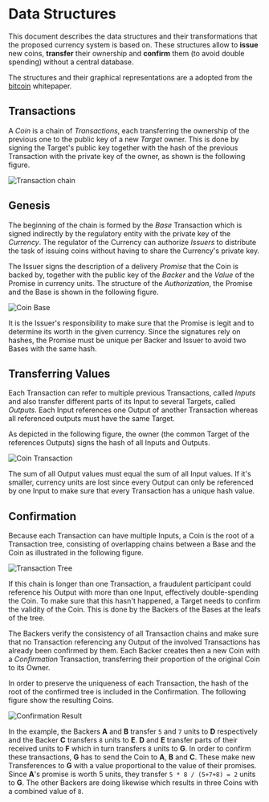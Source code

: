 # Data Structures

This document describes the data structures and their transformations that the proposed currency system is based on. These structures allow to **issue** new coins, **transfer** their ownership and **confirm** them (to avoid double spending) without a central database.

The structures and their graphical representations are a adopted from the [bitcoin] whitepaper.

[bitcoin]: https://bitcoin.org/bitcoin.pdf

## Transactions

A *Coin* is a chain of *Transactions*, each transferring the ownership of the previous one to the public key of a new *Target* owner. This is done by signing the Target's public key together with the hash of the previous Transaction with the private key of the owner, as shown is the following figure.

![Transaction chain](https://cdn.rawgit.com/groupcash/core/master/figures/chain.svg)

## Genesis

The beginning of the chain is formed by the *Base* Transaction which is signed indirectly by the regulatory entity with the private key of the *Currency*. The regulator of the Currency can authorize *Issuers* to distribute the task of issuing coins without having to share the Currency's private key.

The Issuer signs the description of a delivery *Promise* that the Coin is backed by, together with the public key of the *Backer* and the *Value* of the Promise in currency units. The structure of the *Authorization*, the Promise and the Base is shown in the following figure.

![Coin Base](https://cdn.rawgit.com/groupcash/core/master/figures/base.svg)

It is the Issuer's responsibility to make sure that the Promise is legit and to determine its worth in the given currency. Since the signatures rely on hashes, the Promise must be unique per Backer and Issuer to avoid two Bases with the same hash.

## Transferring Values

Each Transaction can refer to multiple previous Transactions, called *Inputs* and also transfer different parts of its Input to several Targets, called *Outputs*. Each Input references one Output of another Transaction whereas all referenced outputs must have the same Target.

As depicted in the following figure, the owner (the common Target of the references Outputs) signs the hash of all Inputs and Outputs.

![Coin Transaction](https://cdn.rawgit.com/groupcash/core/master/figures/transaction.svg)

The sum of all Output values must equal the sum of all Input values. If it's smaller, currency units are lost since every Output can only be referenced by one Input to make sure that every Transaction has a unique hash value.

## Confirmation

Because each Transaction can have multiple Inputs, a Coin is the root of a Transaction tree, consisting of overlapping chains between a Base and the Coin as illustrated in the following figure.

![Transaction Tree](https://cdn.rawgit.com/groupcash/core/master/figures/tree.svg)

If this chain is longer than one Transaction, a fraudulent participant could reference his Output with more than one Input, effectively double-spending the Coin. To make sure that this hasn't happened, a Target needs to confirm the validity of the Coin. This is done by the Backers of the Bases at the leafs of the tree.

The Backers verify the consistency of all Transaction chains and make sure that no Transaction referencing any Output of the involved Transactions has already been confirmed by them. Each Backer creates then a new Coin with a *Confirmation* Transaction, transferring their proportion of the original Coin to its Owner.

In order to preserve the uniqueness of each Transaction, the hash of the root of the confirmed tree is included in the Confirmation. The following figure show the resulting Coins.

![Confirmation Result](https://cdn.rawgit.com/groupcash/core/master/figures/confirmation.svg)

In the example, the Backers **A** and **B** transfer `5` and `7` units to **D** respectively and the Backer **C** transfers `8` units to **E**. **D** and **E** transfer parts of their received units to **F** which in turn transfers `8` units to **G**. In order to confirm these transactions, **G** has to send the Coin to **A**, **B** and **C**. These make new Transferences to **G** with a value proportional to the value of their promises. Since **A**'s promise is worth 5 units, they transfer `5 * 8 / (5+7+8) = 2` units to **G**. The other Backers are doing likewise which results in three Coins with a combined value of `8`.